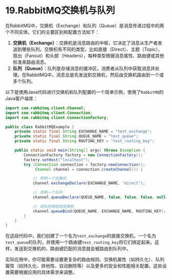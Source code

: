 # 19.RabbitMQ交换机与队列

在RabbitMQ中，交换机（Exchange）和队列（Queue）是消息传递过程中的两个不同实体。它们的主要区别和配置方法如下：

1. **交换机（Exchange）**：交换机是消息路由的中枢，它决定了消息从生产者发送到哪些队列。交换机有不同的类型，比如直接（Direct）、主题（Topic）、扇出（Fanout）和头部（Headers），每种类型根据消息属性、路由键或其他标准来路由消息。
2. **队列（Queue）**：队列是存储消息的缓冲区。消费者从队列中获取消息并处理。在RabbitMQ中，消息总是先发送到交换机，然后由交换机路由到一个或多个队列。

以下是使用Java代码进行交换机和队列配置的一个简单示例，使用了`RabbitMQ`的Java客户端库：

```java
import com.rabbitmq.client.Channel;
import com.rabbitmq.client.Connection;
import com.rabbitmq.client.ConnectionFactory;

public class RabbitMQExample {
    private static final String EXCHANGE_NAME = "test_exchange";
    private static final String QUEUE_NAME = "test_queue";
    private static final String ROUTING_KEY = "test_routing_key";

    public static void main(String[] argv) throws Exception {
        ConnectionFactory factory = new ConnectionFactory();
        factory.setHost("localhost");
        try (Connection connection = factory.newConnection();
             Channel channel = connection.createChannel()) {

            // 声明一个交换机
            channel.exchangeDeclare(EXCHANGE_NAME, "direct");

            // 声明一个队列
            channel.queueDeclare(QUEUE_NAME, false, false, false, null);

            // 将队列绑定到交换机
            channel.queueBind(QUEUE_NAME, EXCHANGE_NAME, ROUTING_KEY);
        }
    }
}
```

在这段代码中，我们创建了一个名为`test_exchange`的直接交换机，一个名为`test_queue`的队列，并使用一个路由键`test_routing_key`将它们绑定起来。这样，发送到交换机的、路由键匹配的消息就会被路由到队列中。

实际应用中，你可能需要设置更复杂的路由规则、交换机属性（如持久化）、队列属性（如持久化、排他性、自动删除等）以及更多的安全和性能相关配置。这些设置需要根据应用的具体需求来调整。